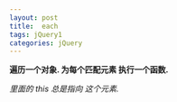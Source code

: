 ```yaml
---
layout: post
title:  each
tags: jQuery1
categories: jQuery
---
```



**遍历一个对象. 为每个匹配元素 执行一个函数.**

*里面的 this 总是指向 这个元素.*